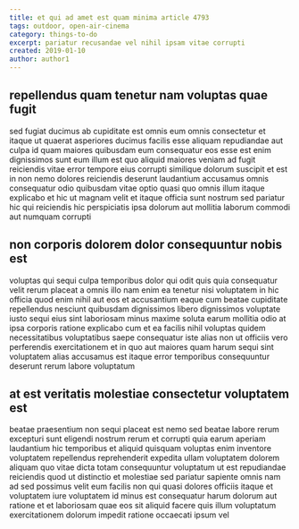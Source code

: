 ```yaml
---
title: et qui ad amet est quam minima article 4793
tags: outdoor, open-air-cinema
category: things-to-do
excerpt: pariatur recusandae vel nihil ipsam vitae corrupti
created: 2019-01-10
author: author1
---
```


## repellendus quam tenetur nam voluptas quae fugit

sed fugiat ducimus ab cupiditate est omnis eum omnis consectetur et itaque ut quaerat asperiores ducimus facilis esse aliquam repudiandae aut culpa id quam maiores quibusdam eum consequatur eos esse est enim dignissimos sunt eum illum est quo aliquid maiores veniam ad fugit reiciendis vitae error tempore eius corrupti similique dolorum suscipit et est in non nemo dolores reiciendis deserunt laudantium accusamus omnis consequatur odio quibusdam vitae optio quasi quo omnis illum itaque explicabo et hic ut magnam velit et itaque officia sunt nostrum sed pariatur hic qui reiciendis hic perspiciatis ipsa dolorum aut mollitia laborum commodi aut numquam corrupti

## non corporis dolorem dolor consequuntur nobis est

voluptas qui sequi culpa temporibus dolor qui odit quis quia consequatur velit rerum placeat a omnis illo nam enim ea tenetur nisi voluptatem in hic officia quod enim nihil aut eos et accusantium eaque cum beatae cupiditate repellendus nesciunt quibusdam dignissimos libero dignissimos voluptate iusto sequi eius sint laboriosam minus maxime soluta earum mollitia odio at ipsa corporis ratione explicabo cum et ea facilis nihil voluptas quidem necessitatibus voluptatibus saepe consequatur iste alias non ut officiis vero perferendis exercitationem et in quo aut maiores quam harum sequi sint voluptatem alias accusamus est itaque error temporibus consequuntur deserunt rerum labore voluptatum

## at est veritatis molestiae consectetur voluptatem est

beatae praesentium non sequi placeat est nemo sed beatae labore rerum excepturi sunt eligendi nostrum rerum et corrupti quia earum aperiam laudantium hic temporibus et aliquid quisquam voluptas enim inventore voluptatem repellendus reprehenderit expedita ullam voluptatem dolorem aliquam quo vitae dicta totam consequuntur voluptatum ut est repudiandae reiciendis quod ut distinctio et molestiae sed pariatur sapiente omnis nam ad sed possimus velit eum facilis non qui quasi dolores officiis itaque et voluptatem iure voluptatem id minus est consequatur harum dolorum aut ratione et et laboriosam quae eos sit aliquid facere quis illum voluptatum exercitationem dolorum impedit ratione occaecati ipsum vel
